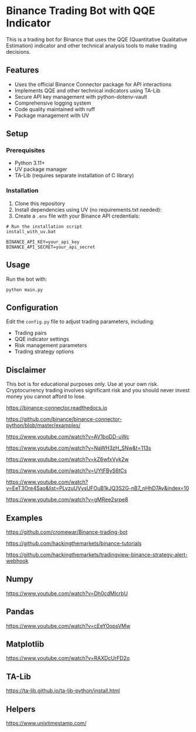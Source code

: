 # Binance Trading Bot with QQE Indicator

This is a trading bot for Binance that uses the QQE (Quantitative Qualitative Estimation) indicator and other technical analysis tools to make trading decisions.

## Features

- Uses the official Binance Connector package for API interactions
- Implements QQE and other technical indicators using TA-Lib
- Secure API key management with python-dotenv-vault
- Comprehensive logging system
- Code quality maintained with ruff
- Package management with UV

## Setup

### Prerequisites

- Python 3.11+
- UV package manager
- TA-Lib (requires separate installation of C library)

### Installation

1. Clone this repository
2. Install dependencies using UV (no requirements.txt needed):
3. Create a `.env` file with your Binance API credentials:

```shell
# Run the installation script
install_with_uv.bat
```

```env
BINANCE_API_KEY=your_api_key
BINANCE_API_SECRET=your_api_secret
```

## Usage

Run the bot with:

```shell
python main.py
```

## Configuration

Edit the `config.py` file to adjust trading parameters, including:

- Trading pairs
- QQE indicator settings
- Risk management parameters
- Trading strategy options

## Disclaimer

This bot is for educational purposes only. Use at your own risk. Cryptocurrency trading involves significant risk and you should never invest money you cannot afford to lose.

<https://binance-connector.readthedocs.io>

<https://github.com/binance/binance-connector-python/blob/master/examples/>

<https://www.youtube.com/watch?v=AV1boDD-uWc>

<https://www.youtube.com/watch?v=NaWH3zH_SNw&t=113s>

<https://www.youtube.com/watch?v=kZ6wfxVyk2w>

<https://www.youtube.com/watch?v=UYtFByS6tCs>

<https://www.youtube.com/watch?v=EeT3Ore4Sao&list=PLvzuUVysUFOuB1kJQ3S2G-nB7_nHhD7Ay&index=10>

<https://www.youtube.com/watch?v=gMRee2srpe8>

## Examples

<https://github.com/cromewar/Binance-trading-bot>

<https://github.com/hackingthemarkets/binance-tutorials>

<https://github.com/hackingthemarkets/tradingview-binance-strategy-alert-webhook>

## Numpy

<https://www.youtube.com/watch?v=Dh0cdMlcrbU>

## Pandas

<https://www.youtube.com/watch?v=cEeY0opsVMw>

## Matplotlib

<https://www.youtube.com/watch?v=RAXDcUrFD2o>

## TA-Lib

<https://ta-lib.github.io/ta-lib-python/install.html>

## Helpers

<https://www.unixtimestamp.com/>
